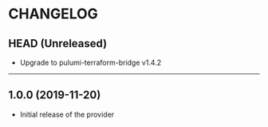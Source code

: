 CHANGELOG
=========

## HEAD (Unreleased)
* Upgrade to pulumi-terraform-bridge v1.4.2

---

## 1.0.0 (2019-11-20)
* Initial release of the provider
